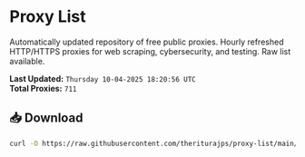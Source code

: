# Proxy List

Automatically updated repository of free public proxies. Hourly refreshed HTTP/HTTPS proxies for web scraping, cybersecurity, and testing. Raw list available.

**Last Updated:** `Thursday 10-04-2025 18:20:56 UTC`  
**Total Proxies:** `711`

## 📥 Download
```bash
curl -O https://raw.githubusercontent.com/theriturajps/proxy-list/main/proxies.txt
